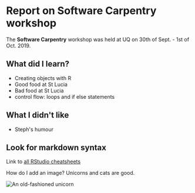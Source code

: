# Report on Software Carpentry workshop

The **Software Carpentry** workshop was held at UQ on 30th of Sept. - 1st of Oct. 2019.

## What did I learn?

* Creating objects with R
* Good food at St Lucia
* Bad food at St Lucia
* control flow: loops and if else statements

## What I didn't like

* Steph's humour

## Look for markdown syntax

Link to [all RStudio cheatsheets](https://rstudio.com/resources/cheatsheets/)

How do I add an image? Unicorns and cats are good.

![An old-fashioned unicorn](https://commons.wikimedia.org/wiki/Unicorn#/media/File:DomenichinounicornPalFarnese.jpg)


